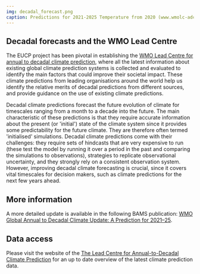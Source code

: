 ```yaml
---
img: decadal_forecast.png
caption: Predictions for 2021-2025 Temperature from 2020 (www.wmolc-adcp.org)
---
```


## Decadal forecasts and the WMO Lead Centre

The EUCP project has been pivotal in establishing the [WMO Lead Centre for annual to decadal climate prediction](http://www.wmolc-adcp.org/), where all the latest information about existing global climate prediction systems is collected and evaluated to identify the main factors that could improve their societal impact. These climate predictions from leading organisations around the world help us identify the relative merits of decadal predictions from different sources, and provide guidance on the use of existing climate predictions.

Decadal climate predictions forecast the future evolution of climate for timescales ranging from a month to a decade into the future. The main characteristic of these predictions is that they require accurate information about the present (or 'initial') state of the climate system since it provides some predictability for the future climate. They are therefore often termed 'initialised' simulations. Decadal climate predictions come with their challenges: they require sets of hindcasts that are very expensive to run (these test the model by running it over a period in the past and comparing the simulations to observations), strategies to replicate observational uncertainty, and they strongly rely on a consistent observation system. However, improving decadal climate forecasting is crucial, since it covers vital timescales for decision makers, such as climate predictions for the next few years ahead.

## More information
A more detailed update is available in the following BAMS publication: [WMO Global Annual to Decadal Climate Update: A Prediction for 2021–25](https://journals.ametsoc.org/view/journals/bams/103/4/BAMS-D-20-0311.1.xml).

## Data access

Please visit the website of the [The Lead Centre for Annual-to-Decadal Climate Prediction](http://www.wmolc-adcp.org/) for an up to date overview of the latest climate prediction data.
